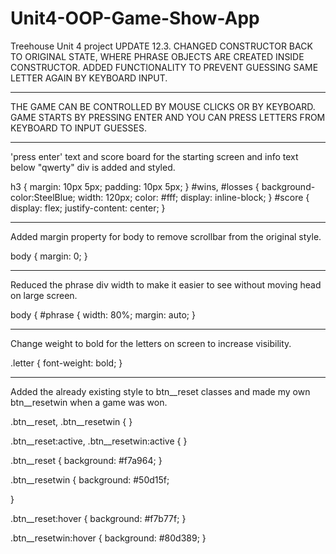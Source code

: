 # Unit4-OOP-Game-Show-App
Treehouse Unit 4 project 
UPDATE 12.3. 
CHANGED CONSTRUCTOR BACK TO ORIGINAL STATE, WHERE PHRASE OBJECTS ARE CREATED INSIDE CONSTRUCTOR. 
ADDED FUNCTIONALITY TO PREVENT GUESSING SAME LETTER AGAIN BY KEYBOARD INPUT.
_____________________________________________________________________________________________
THE GAME CAN BE CONTROLLED BY MOUSE CLICKS OR BY KEYBOARD. GAME STARTS BY PRESSING ENTER AND
YOU CAN PRESS LETTERS FROM KEYBOARD TO INPUT GUESSES.

_____________________________________________________________________________________________
'press enter' text and score board for the starting screen and info text below "qwerty" 
div is added and styled.

h3 {
  margin: 10px 5px;
  padding: 10px 5px;
}
#wins,
#losses  {
  background-color:SteelBlue;
  width: 120px;
  color: #fff;
  display: inline-block;
}
#score {
  display: flex;
  justify-content: center;
}

_____________________________________________________________________________________________
Added margin property for body to remove scrollbar from the original style.

body {
  margin: 0;
}

_____________________________________________________________________________________________
Reduced the phrase div width to make it easier to see without moving head on large screen.

body {
#phrase {
  width: 80%;
  margin: auto;
}

_____________________________________________________________________________________________
Change weight to bold for the letters on screen to increase visibility.

.letter {
  font-weight: bold;
}

_____________________________________________________________________________________________
Added the already existing style to btn__reset classes and made my own btn__resetwin when
a game was won.

.btn__reset,
.btn__resetwin {
}

.btn__reset:active,
.btn__resetwin:active {
}

.btn__reset {
  background: #f7a964;
}

.btn__resetwin {
  background: #50d15f;

}

.btn__reset:hover {
  background: #f7b77f;
}

.btn__resetwin:hover {
  background: #80d389;
}